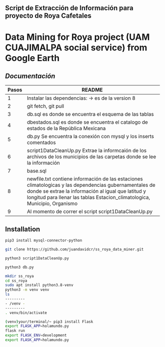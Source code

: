 Script de Extracción de Información para proyecto de Roya Cafetales
--------------------------------------------------------------------
# Data Mining for Roya project (UAM CUAJIMALPA social service) from Google Earth
## _Documentación_
| Pasos | README |
| ------ | ------ |
| 1 | Instalar las dependencias:   -> es de la version 8|
| 2 | git fetch, git pull |
| 3 | db.sql es donde se encuentra el esquema de las tablas |
| 4 | dbestados.sql es donde se encuentra el catalogo de estados de la República Mexicana |
| 5 | db.py Se encuentra la conexión con mysql y los inserts comentados |
| 6 | script1DataCleanUp.py Extrae la informcaión de los archivos de los municipios de las carpetas donde se lee la información |
| 7 | base.sql |
| 8 | newfile.txt contiene información de las estaciones climatologicas y las dependencias gubernamentales de donde se extrae la información al igual que latitud y longitud para llenar las tablas Estacion_climatologica, Municipio, Organismo |
| 9 | Al momento de correr el script script1DataCleanUp.py |



## Installation


```sh
pip3 install mysql-connector-python
```

```sh
git clone https://github.com/juandavidcr/ss_roya_data_miner.git
```

```sh
python3 script1DataCleanUp.py
```

```sh
python3 db.py
```

```sh
mkdir ss_roya
cd ss_roya
sudo apt install python3.8-venv
python3 -m venv venv
ls
---------
- /venv -
---------
. venv/bin/activate

(venv)your/terminal/~ pip3 install Flask
export FLASK_APP=holamundo.py
flask run
export FLASK_ENV=development
export FLASK_APP=holamundo.py

```